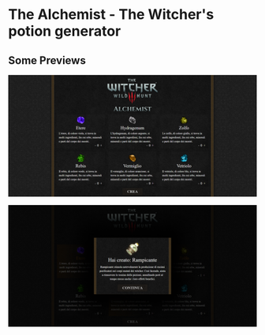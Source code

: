 # The Alchemist - The Witcher's potion generator

## Some Previews  
![Preview](/img/preview.png "preview")


![Preview 2](/img/preview2.png "preview 2")
